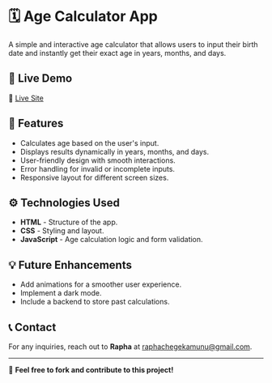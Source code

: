 # 🗓️ Age Calculator App

A simple and interactive age calculator that allows users to input their birth date and instantly get their exact age in years, months, and days.

## 🚀 Live Demo  
🔗 [Live Site](your-live-demo-link-here)

## 🎨 Features  
- Calculates age based on the user's input.  
- Displays results dynamically in years, months, and days.  
- User-friendly design with smooth interactions.  
- Error handling for invalid or incomplete inputs.  
- Responsive layout for different screen sizes.  

## ⚙️ Technologies Used  
- **HTML** - Structure of the app.  
- **CSS** - Styling and layout.  
- **JavaScript** - Age calculation logic and form validation.  

## 💡 Future Enhancements  
- Add animations for a smoother user experience.  
- Implement a dark mode.  
- Include a backend to store past calculations.  

## 📞 Contact  
For any inquiries, reach out to **Rapha** at [raphachegekamunu@gmail.com](mailto:raphachegekamunu@gmail.com).  

---

📢 **Feel free to fork and contribute to this project!**